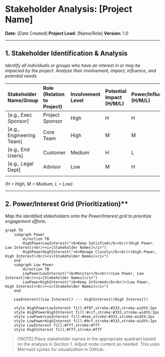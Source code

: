 # Stakeholder Analysis: [Project Name]

**Date:** [Date Created]
**Project Lead:** [Name/Role]
**Version:** 1.0

---

## 1. Stakeholder Identification & Analysis

_Identify all individuals or groups who have an interest in or may be impacted by the project. Analyze their involvement, impact, influence, and potential needs._

| Stakeholder Name/Group | Role (Relation to Project) | Involvement Level | Potential Impact (H/M/L) | Power/Influence (H/M/L) | Interest Level (H/M/L) | Key Needs / Expectations | Engagement Strategy |
| :--------------------- | :------------------------- | :---------------- | :----------------------- | :---------------------- | :--------------------- | :----------------------- | :------------------ |
| [e.g., Exec Sponsor]   | Project Sponsor            | High              | H                        | H                       | M                      | Budget adherence         | Weekly Updates      |
| [e.g., Engineering Team] | Core Team                | High              | M                        | M                       | H                      | Clear requirements       | Daily Standups      |
| [e.g., End Users]      | Customer                   | Medium            | H                        | L                       | H                      | Usable product           | UAT, Surveys         |
| [e.g., Legal Dept]     | Advisor                    | Low               | M                        | H                       | L                      | Compliance review        | Consult as needed   |
|                        |                            |                   |                          |                         |                        |                          |                     |

*(H = High, M = Medium, L = Low)*

---

## 2. Power/Interest Grid (Prioritization)**

_Map the identified stakeholders onto the Power/Interest grid to prioritize engagement efforts._

```mermaid
graph TD
    subgraph Power
        direction TB
        HighPowerLowInterest("<b>Keep Satisfied</b><br/>(High Power, Low Interest)<br/><i>[Stakeholder Names]</i>")
        HighPowerHighInterest("<b>Manage Closely</b><br/>(High Power, High Interest)<br/><i>[Stakeholder Names]</i>")
    end
    subgraph Low Power
        direction TB
        LowPowerLowInterest("<b>Monitor</b><br/>(Low Power, Low Interest)<br/><i>[Stakeholder Names]</i>")
        LowPowerHighInterest("<b>Keep Informed</b><br/>(Low Power, High Interest)<br/><i>[Stakeholder Names]</i>")
    end

    LowInterest((Low Interest)) --- HighInterest((High Interest))

    style HighPowerLowInterest fill:#f9f,stroke:#333,stroke-width:2px
    style HighPowerHighInterest fill:#ccf,stroke:#333,stroke-width:2px
    style LowPowerLowInterest fill:#eee,stroke:#333,stroke-width:2px
    style LowPowerHighInterest fill:#9cf,stroke:#333,stroke-width:2px
    style LowInterest fill:#fff,stroke:#fff
    style HighInterest fill:#fff,stroke:#fff
```
   > [!NOTE] Place stakeholder names in the appropriate quadrant based on the analysis in Section 1. Adjust node content as needed. This uses Mermaid syntax for visualization in GitHub.